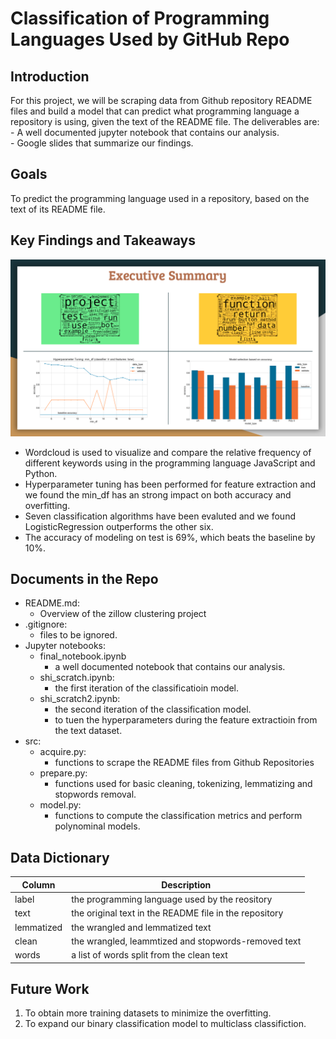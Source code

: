 # Classification of Programming Languages Used by GitHub Repo

## Introduction
For this project, we will be scraping data from Github repository README files and build a model that can predict what programming language a repository is using, given the text of the README file. The deliverables are:<br>
    - A well documented jupyter notebook that contains our analysis.<br>
    - Google slides that summarize our findings.<br>

## Goals
To predict the programming language used in a repository, based on the text of its README file.<br>

## Key Findings and Takeaways

![takeaways](https://github.com/AAranda10/nlp-project/blob/main/Summary.png)

- Wordcloud is used to visualize and compare the relative frequency of different keywords using in the programming language JavaScript and Python. 
- Hyperparameter tuning has been performed for feature extraction and we found the min_df has an strong impact on both accuracy and overfitting. 
- Seven classification algorithms have been evaluted and we found LogisticRegression outperforms the other six. 
- The accuracy of modeling on test is 69%, which beats the baseline by 10%. 

## Documents in the Repo
- README.md:
    - Overview of the zillow clustering project 
- .gitignore:
    - files to be ignored. 
- Jupyter notebooks:
    - final_notebook.ipynb
        - a well documented notebook that contains our analysis.
    - shi_scratch.ipynb: 
        - the first iteration of the classificatioin model.
    - shi_scratch2.ipynb: 
        - the second iteration of the classification model.
        - to tuen the hyperparameters during the feature extractioin from the text dataset. 
- src:
    - acquire.py: 
        - functions to scrape the README files from Github Repositories
    - prepare.py:
        - functions used for basic cleaning, tokenizing, lemmatizing and stopwords removal.
    - model.py:
        - functions to compute the classification metrics and perform polynominal models. 

## Data Dictionary

| Column | Description |
| --- | ---|
| label | the programming language used by the reository |
| text | the original text in the README file in the repository |
| lemmatized | the wrangled and lemmatized text |
| clean | the wrangled, leammtized and stopwords-removed text |
| words | a list of words split from the clean text |

## Future Work
1. To obtain more training datasets to minimize the overfitting. 
2. To expand our binary classification model to multiclass classifiction.